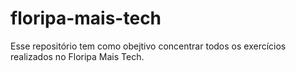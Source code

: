 # floripa-mais-tech 
Esse repositório tem como obejtivo concentrar todos os exercícios realizados no Floripa Mais Tech.
